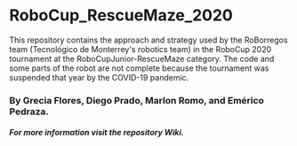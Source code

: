 # RoboCup_RescueMaze_2020

This repository contains the approach and strategy used by the RoBorregos team (Tecnológico de Monterrey's robotics team) in the RoboCup 2020 tournament at the RoboCupJunior-RescueMaze category. The code and some parts of the robot are not complete because the tournament was suspended that year by the COVID-19 pandemic.

### By Grecia Flores, Diego Prado, Marlon Romo, and Emérico Pedraza.

##### For more information visit the repository Wiki.